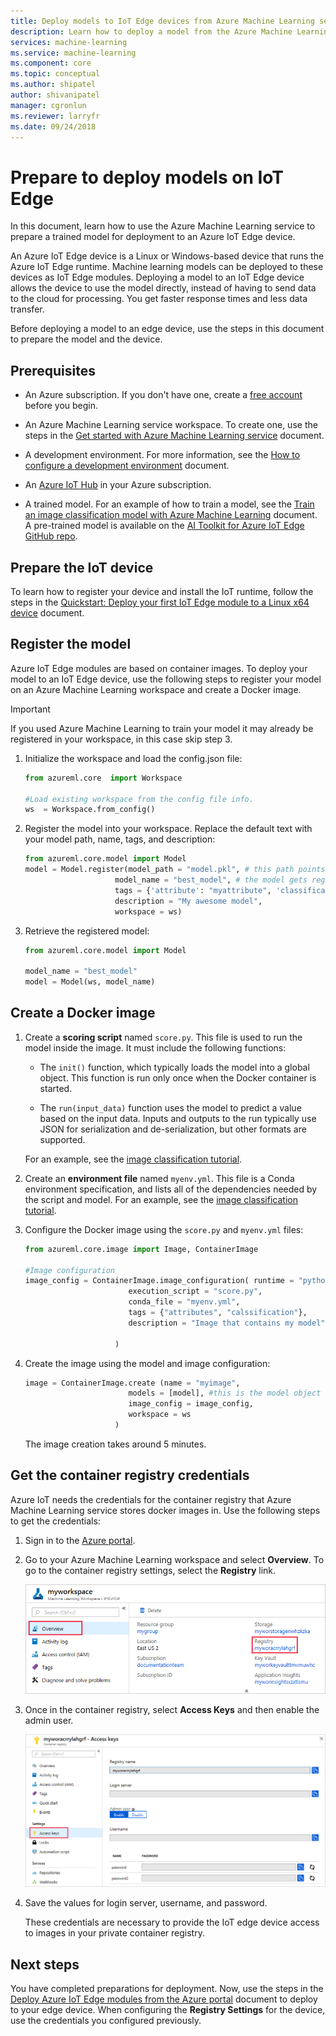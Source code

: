```yaml
---
title: Deploy models to IoT Edge devices from Azure Machine Learning service | Microsoft Docs
description: Learn how to deploy a model from the Azure Machine Learning service to Azure IoT Edge devices. Deploying a model to an edge device allows you to score data on the device instead of sending it to the cloud and waiting on a response.
services: machine-learning
ms.service: machine-learning
ms.component: core
ms.topic: conceptual
ms.author: shipatel
author: shivanipatel
manager: cgronlun
ms.reviewer: larryfr
ms.date: 09/24/2018
---
```


# Prepare to deploy models on IoT Edge

In this document, learn how to use the Azure Machine Learning service to prepare a trained model for deployment to an Azure IoT Edge device.

An Azure IoT Edge device is a Linux or Windows-based device that runs the Azure IoT Edge runtime. Machine learning models can be deployed to these devices as IoT Edge modules. Deploying a model to an IoT Edge device allows the device to use the model directly, instead of having to send data to the cloud for processing. You get faster response times and less data transfer.

Before deploying a model to an edge device, use the steps in this document to prepare the model and the device.

## Prerequisites

* An Azure subscription. If you don't have one, create a [free account](https://azure.microsoft.com/free/?WT.mc_id=A261C142F) before you begin.

* An Azure Machine Learning service workspace. To create one, use the steps in the [Get started with Azure Machine Learning service](quickstart-get-started.md) document.

* A development environment. For more information, see the [How to configure a development environment](how-to-configure-environment.md) document.

* An [Azure IoT Hub](../../iot-hub/iot-hub-create-through-portal.md) in your Azure subscription. 

* A trained model. For an example of how to train a model, see the [Train an image classification model with Azure Machine Learning](tutorial-train-models-with-aml.md) document. A pre-trained model is available on the [AI Toolkit for Azure IoT Edge GitHub repo](https://github.com/Azure/ai-toolkit-iot-edge/tree/master/IoT%20Edge%20anomaly%20detection%20tutorial).

## Prepare the IoT device

To learn how to register your device and install the IoT runtime, follow the steps in the [Quickstart: Deploy your first IoT Edge module to a Linux x64 device](../../iot-edge/quickstart-linux.md) document.

## Register the model

Azure IoT Edge modules are based on container images. To deploy your model to an IoT Edge device, use the following steps to register your model on an Azure Machine Learning workspace and create a Docker image. 

> [!IMPORTANT]
> If you used Azure Machine Learning to train your model it may already be registered in your workspace, in this case skip step 3.

1. Initialize the workspace and load the config.json file:

    ```python
    from azureml.core  import Workspace

    #Load existing workspace from the config file info.
    ws  = Workspace.from_config()
    ```    

1. Register the model into your workspace. Replace the default text with your model path, name, tags, and description:

    ```python
    from azureml.core.model import Model
    model = Model.register(model_path = "model.pkl", # this path points to the local file
                        model_name = "best_model", # the model gets registered as this name
                        tags = {'attribute': "myattribute", 'classification': "myclassification"},
                        description = "My awesome model",
                        workspace = ws)
    ```    

1. Retrieve the registered model: 

    ```python
    from azureml.core.model import Model

    model_name = "best_model"
    model = Model(ws, model_name)                     
    ```    

## Create a Docker image

1. Create a **scoring script** named `score.py`. This file is used to run the model inside the image. It must include the following functions:

    * The `init()` function, which typically loads the model into a global object. This function is run only once when the Docker container is started. 

    * The `run(input_data)` function uses the model to predict a value based on the input data. Inputs and outputs to the run typically use JSON for serialization and de-serialization, but other formats are supported.

    For an example, see the [image classification tutorial](tutorial-deploy-models-with-aml.md#make-script).

1. Create an **environment file** named `myenv.yml`. This file is a Conda environment specification, and lists all of the dependencies needed by the script and model. For an example, see the [image classification tutorial](tutorial-deploy-models-with-aml.md#make-myenv).

1. Configure the Docker image using the `score.py` and `myenv.yml` files:
    
    ```python
    from azureml.core.image import Image, ContainerImage
    
    #Image configuration
    image_config = ContainerImage.image_configuration( runtime = "python", 
                           execution_script = "score.py",
                           conda_file = "myenv.yml", 
                           tags = {"attributes", "calssification"},
                           description = "Image that contains my model",
                           
                        )
    ```    

1. Create the image using the model and image configuration:

    ```python
    image = ContainerImage.create (name = "myimage", 
                           models = [model], #this is the model object
                           image_config = image_config,
                           workspace = ws
                        )
    ```     

    The image creation takes around 5 minutes.

## Get the container registry credentials

Azure IoT needs the credentials for the container registry that Azure Machine Learning service stores docker images in. Use the following steps to get the credentials:

1. Sign in to the [Azure portal](https://portal.azure.com/signin/index).

1. Go to your Azure Machine Learning workspace and select __Overview__. To go to the container registry settings, select the __Registry__ link.

    ![An image of the container registry entry](./media/how-to-deploy-to-iot/findregisteredcontainer.png)

1. Once in the container registry, select **Access Keys** and then enable the admin user.

    ![An image of the access keys screen](./media/how-to-deploy-to-iot/findaccesskey.png)

1. Save the values for login server, username, and password. 

   These credentials are necessary to provide the IoT edge device access to images in your private container registry.

## Next steps

You have completed preparations for deployment. Now, use the steps in the [Deploy Azure IoT Edge modules from the Azure portal](../../iot-edge/how-to-deploy-modules-portal.md) document to deploy to your edge device. When configuring the __Registry Settings__ for the device, use the credentials you configured previously.
